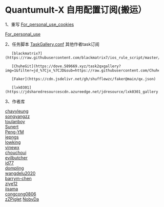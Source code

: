 # Quantumult-X 自用配置订阅(搬运）

1、重写
   [For_personal_use_cookies](https://raw.githubusercontent.com/lookun/Quantumult-X/main/rewrite/For_personal_use_cookies.conf)

   [For_personal_use](https://raw.githubusercontent.com/lookun/Quantumult-X/main/rewrite/For_personal_use.conf)

2、任务脚本
   [TaskGallery.conf](https://github.com/lookun/Quantumult-X/blob/main/TaskGallery.json)
   其他作者task订阅

       [blackmatrix7](https://raw.githubusercontent.com/blackmatrix7/ios_rule_script/master/script/gallery.json)

       [ChuheGit](https://dove.589669.xyz/task2qxgallery?img=1&filter=jd_%7Cjx_%7CJD&sub=https://raw.githubusercontent.com/ChuheGit/1/main/Surge/Module/Task.sgmodule)

       [Faker](https://cdn.jsdelivr.net/gh/shufflewzc/faker@main/qx.json)

       [lxk0301](https://jdsharedresourcescdn.azureedge.net/jdresource/lxk0301_gallery.json)

3、作者库

[chavyleung](https://github.com/chavyleung/scripts)  
[songyangzz](https://github.com/songyangzz/QuantumultX)  
[toulanboy](https://github.com/toulanboy/scripts)  
[Sunert](https://github.com/Sunert/Scripts/tree/master/Task)  
[Peng-YM](https://github.com/Peng-YM/QuanX/tree/master/Tasks)  
[iepngs](https://raw.githubusercontent.com/iepngs/Script/master)  
[lowking](https://github.com/lowking/Scripts)  
[vinewx](https://ooxx.be/js/)  
[chouchoui](https://github.com/chouchoui/QuanX/tree/master/Scripts)  
[evilbutcher](https://github.com/evilbutcher/Quantumult_X/tree/master/check_in)  
[id77](https://github.com/id77/QuantumultX/tree/master)  
[dompling](https://github.com/dompling/Script)  
[wangdelu2020](https://github.com/wangdelu2020/hongliyu)  
[barrym-chen](https://github.com/barrym-chen/Script)  
[ziye12](https://github.com/ziye12/JavaScript)  
[iisama](https://github.com/iisams/Scripts/master)  
[congcong0806](https://github.com/congcong0806/surge-list/tree/master)  
[zZPiglet](https://github.com/zZPiglet/Task/tree/master)
[NobyDa](https://github.com/NobyDa/Script/tree/master)
